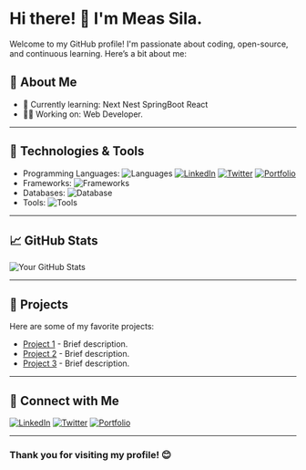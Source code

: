 # Hi there! 👋 I'm Meas Sila.

Welcome to my GitHub profile! I'm passionate about coding, open-source, and continuous learning. Here’s a bit about me:

## 🚀 About Me
- 🌱 Currently learning: Next Nest SpringBoot React
- 👨‍💻 Working on: Web Developer.

---

## 🔧 Technologies & Tools
- Programming Languages: ![Languages](https://img.shields.io/badge/-Languages-brightgreen?logo=code)
  [![LinkedIn](https://img.shields.io/badge/-LinkedIn-blue?style=flat&logo=LinkedIn&logoColor=white)](https://linkedin.com/in/yourusername)
  [![Twitter](https://img.shields.io/badge/-Twitter-blue?style=flat&logo=Twitter&logoColor=white)](https://twitter.com/yourusername)
  [![Portfolio](https://img.shields.io/badge/-Portfolio-green?style=flat&logo=browser&logoColor=white)](https://sila-portfolio.vercel.app)
- Frameworks: ![Frameworks](https://img.shields.io/badge/-Frameworks-blue?logo=framework)
- Databases: ![Database](https://img.shields.io/badge/-Database-orange?logo=database)
- Tools: ![Tools](https://img.shields.io/badge/-Tools-yellow?logo=tools)

---

## 📈 GitHub Stats
![Your GitHub Stats](https://github-readme-stats.vercel.app/api?username=yourusername&show_icons=true&theme=radical)

---

## 📂 Projects
Here are some of my favorite projects:
- [Project 1](https://github.com/yourusername/project1) - Brief description.
- [Project 2](https://github.com/yourusername/project2) - Brief description.
- [Project 3](https://github.com/yourusername/project3) - Brief description.

---

## 🔗 Connect with Me
[![LinkedIn](https://img.shields.io/badge/-LinkedIn-blue?style=flat&logo=LinkedIn&logoColor=white)](https://linkedin.com/in/yourusername)
[![Twitter](https://img.shields.io/badge/-Twitter-blue?style=flat&logo=Twitter&logoColor=white)](https://twitter.com/yourusername)
[![Portfolio](https://img.shields.io/badge/-Portfolio-green?style=flat&logo=browser&logoColor=white)](https://sila-portfolio.vercel.app)

---

### Thank you for visiting my profile! 😊
